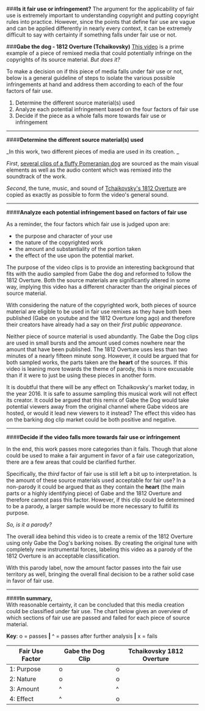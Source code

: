 ###**Is it fair use or infringement?**
The argument for the applicability of fair use is extremely important to understanding copyright and putting copyright rules into practice. However, since the points that define fair use are vague and can be applied differently in nearly every context, it can be extremely difficult to say with certainty if something falls under fair use or not. 

###**Gabe the dog - 1812 Overture (Tchaikovsky)**
[This video](https://www.youtube.com/watch?v=tVznLG3PAdM) is a prime example of a piece of remixed media that could potentially infringe on the copyrights of its source material. _But does it?_ 

To make a decision on if this piece of media falls under fair use or not, below is a general guideline of steps to isolate the various possible infringements at hand and address them according to each of the four factors of fair use. 

 1. Determine the different source material(s) used
 2. Analyze each potential infringement based on the four factors of fair use
 3. Decide if the piece as a whole falls more towards fair use or infringement


----------
####**Determine the different source material(s) used**

_In this work, two different pieces of media are used in its creation. _

_First_, [several clips of a fluffy Pomeranian dog](https://www.youtube.com/channel/UCwrn7q336eetP_BvPHNVe3g) are sourced as the main visual elements as well as the audio content which was remixed into the soundtrack of the work.

_Second_, the tune, music, and sound of [Tchaikovsky's 1812 Overture](https://www.youtube.com/watch?v=VbxgYlcNxE8) are copied as exactly as possible to form the video's general sound.


----------
####**Analyze each potential infringement based on factors of fair use**

As a reminder, the four factors which fair use is judged upon are:

 - the purpose and character of your use
 - the nature of the copyrighted work 
 - the amount and substantiality of the portion taken
 - the effect of the use upon the potential market.

The purpose of the video clips is to provide an interesting background that fits with the audio sampled from Gabe the dog and reformed to follow the 1812 Overture. Both the source materials are significantly altered in some way, implying this video has a different character than the original pieces of source material. 

With considering the nature of the copyrighted work, both pieces of source material are eligible to be used in fair use remixes as they have both been published (Gabe on youtube and the 1812 Overture long ago) and therefore their creators have already had a say on their _first public appearance_. 

Neither piece of source material is used abundantly. The Gabe the Dog clips are used in small bursts and the amount used comes nowhere near the amount that have been published. The 1812 Overture uses less than two minutes of a nearly fifteen minute song. However, it could be argued that for both sampled works, the parts taken are the **heart** of the sources. If this video is leaning more towards the theme of parody, this is more excusable than if it were to just be using these pieces in another form. 

It is doubtful that there will be any effect on Tchaikovsky's market today, in the year 2016. It is safe to assume sampling this musical work will not effect its creator. It could be argued that this remix of Gabe the Dog would take potential viewers away from the original channel where Gabe videos are hosted, or would it lead new viewers to it instead? The effect this video has on the barking dog clip market could be both positive and negative. 


----------
####**Decide if the video falls more towards fair use or infringement**

In the end, this work passes more categories than it fails. Though that alone could be used to make a fair argument in favor of a fair use categorization, there are a few areas that could be clarified further. 

Specifically, the _third_ factor of fair use is still left a bit up to interpretation. Is the amount of these source materials used acceptable for fair use? In a non-parody it could be argued that as they contain the **heart** (the main parts or a highly identifying piece) of Gabe and the 1812 Overture and therefore cannot pass this factor. However, if this clip could be determined to be a parody, a larger sample would be more necessary to fulfill its purpose. 

_So, is it a parody?_

The overall idea behind this video is to create a remix of the 1812 Overture using only Gabe the Dog's barking noises. By creating the original tune with completely new instrumental forces, labeling this video as a parody of the 1812 Overture is an acceptable classification. 

With this parody label, now the amount factor passes into the fair use territory as well, bringing the overall final decision to be a rather solid case in favor of fair use.

----------

####**In summary,**  
With reasonable certainty, it can be concluded that this media creation could be classified under fair use. The chart below gives an overview of which sections of fair use are passed and failed for each piece of source material.

**Key**: o = passes **|** ^ = passes after further analysis **|**  x = fails 

|Fair Use Factor|Gabe the Dog Clip|Tchaikovsky 1812 Overture|
|---|---|---|
| 1: Purpose  |  o|  o |
| 2: Nature |  o | o  |
| 3: Amount |  ^ | ^ |
| 4: Effect | ^  | o |
